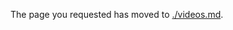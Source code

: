 <!-- TODO:  deprecate this document by removing it.  It has been  replaced by videos.md   -->

The page you requested has moved to [./videos.md](./videos.md). 

<!--Original content 
{"gitdown": "contents", "maxLevel": 2}

{"gitdown": "include-file", "file": "./videos.md"}
-->
